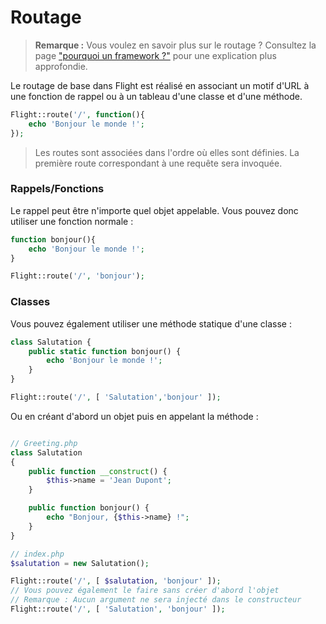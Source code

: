 # Routage

> **Remarque :** Vous voulez en savoir plus sur le routage ? Consultez la page ["pourquoi un framework ?"](/learn/why-frameworks) pour une explication plus approfondie.

Le routage de base dans Flight est réalisé en associant un motif d'URL à une fonction de rappel ou à un tableau d'une classe et d'une méthode.

```php
Flight::route('/', function(){
    echo 'Bonjour le monde !';
});
```

> Les routes sont associées dans l'ordre où elles sont définies. La première route correspondant à une requête sera invoquée.

### Rappels/Fonctions
Le rappel peut être n'importe quel objet appelable. Vous pouvez donc utiliser une fonction normale :

```php
function bonjour(){
    echo 'Bonjour le monde !';
}

Flight::route('/', 'bonjour');
```

### Classes
Vous pouvez également utiliser une méthode statique d'une classe :

```php
class Salutation {
    public static function bonjour() {
        echo 'Bonjour le monde !';
    }
}

Flight::route('/', [ 'Salutation','bonjour' ]);
```

Ou en créant d'abord un objet puis en appelant la méthode :

```php

// Greeting.php
class Salutation
{
    public function __construct() {
        $this->name = 'Jean Dupont';
    }

    public function bonjour() {
        echo "Bonjour, {$this->name} !";
    }
}

// index.php
$salutation = new Salutation();

Flight::route('/', [ $salutation, 'bonjour' ]);
// Vous pouvez également le faire sans créer d'abord l'objet
// Remarque : Aucun argument ne sera injecté dans le constructeur
Flight::route('/', [ 'Salutation', 'bonjour' ]);
```